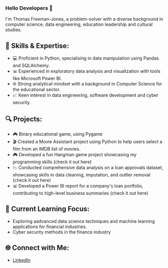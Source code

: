 ### Hello Developers 👋

I'm Thomas Freeman-Jones, a problem-solver with a diverse background in computer science, data engineering, education leadership and cultural studies.
## 🚀 Skills & Expertise:
- 💻 Proficient in Python, specialising in data manipulation using Pandas and SQLAlchemy.
- 📊 Experienced in exploratory data analysis and visualization with tools like Microsoft Power BI.
- 🌐 Strong analytical mindset with a background in Computer Science for the educational sector.
- 📈 Keen interest in data engineering, software development and cyber security.
## 🔍 Projects:
- 🎮 Binary educational game, using Pygame
- 🎬 Created a Movie Assistant project using Python to help users select a film from an IMDB list of movies.
- 🎮 Developed a fun Hangman game project showcasing my programming skills (check it out here)
- 📉 Conducted comprehensive data analysis on a loan approvals dataset, showcasing skills in data cleaning, imputation, and outlier removal (check it out here)
- 📊 Developed a Power BI report for a company's loan portfolio, contributing to high-level business summaries (check it out here)

## 🌱 Current Learning Focus:
- Exploring aadvanced data science techniques and machine learning applications for financial industries.
- Cyber security methods in the finance industry
## 🌐 Connect with Me:
- [LinkedIn](https://www.linkedin.com/in/thomas-freeman-jones-0204aa3b)

<!--
**tfreeman04/tfreeman04** is a ✨ _special_ ✨ repository because its `README.md` (this file) appears on your GitHub profile.

Here are some ideas to get you started:

- 🔭 I’m currently working on ...
- 🌱 I’m currently learning ...
- 👯 I’m looking to collaborate on ...
- 🤔 I’m looking for help with ...
- 💬 Ask me about ...
- 📫 How to reach me: ...
- 😄 Pronouns: ...
- ⚡ Fun fact: ...
-->
